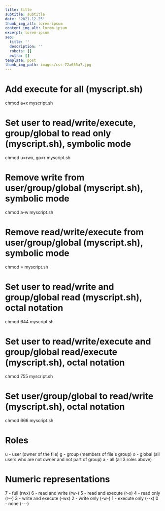 ```yaml
---
title: title
subtitle: subtitle
date: '2021-12-25'
thumb_img_alt: lorem-ipsum
content_img_alt: lorem-ipsum
excerpt: lorem-ipsum
seo:
  title: ''
  description: ''
  robots: []
  extra: []
template: post
thumb_img_path: images/css-72a655a7.jpg
---
```

# Add execute for all (myscript.sh)

chmod a+x myscript.sh

# Set user to read/write/execute, group/global to read only (myscript.sh), symbolic mode

chmod u=rwx, go=r myscript.sh

# Remove write from user/group/global (myscript.sh), symbolic mode

chmod a-w myscript.sh

# Remove read/write/execute from user/group/global (myscript.sh), symbolic mode

chmod = myscript.sh

# Set user to read/write and group/global read (myscript.sh), octal notation

chmod 644 myscript.sh

# Set user to read/write/execute and group/global read/execute (myscript.sh), octal notation

chmod 755 myscript.sh

# Set user/group/global to read/write (myscript.sh), octal notation

chmod 666 myscript.sh

# Roles

u - user (owner of the file)
g - group (members of file's group)
o - global (all users who are not owner and not part of group)
a - all (all 3 roles above)

# Numeric representations

7 - full (rwx)
6 - read and write (rw-)
5 - read and execute (r-x)
4 - read only (r--)
3 - write and execute (-wx)
2 - write only (-w-)
1 - execute only (--x)
0 - none (---)
